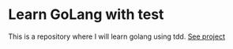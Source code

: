 # Learn GoLang with test

This is a repository where I will learn golang using tdd.
[See project](https://larien.gitbook.io/aprenda-go-com-testes/)
